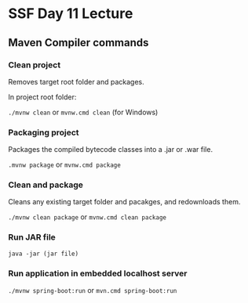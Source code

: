 # SSF Day 11 Lecture

## Maven Compiler commands
### Clean project
Removes target root folder and packages. 

In project root folder:

`./mvnw clean` or `mvnw.cmd clean` (for Windows)


### Packaging project
Packages the compiled bytecode classes into a .jar or .war file. 

`.mvnw package` or `mvnw.cmd package`


### Clean and package
Cleans any existing target folder and pacakges, and redownloads them. 

`./mvnw clean package` or `mvnw.cmd clean package`


### Run JAR file
`java -jar (jar file)`


### Run application in embedded localhost server
`./mvnw spring-boot:run` or `mvn.cmd spring-boot:run`

